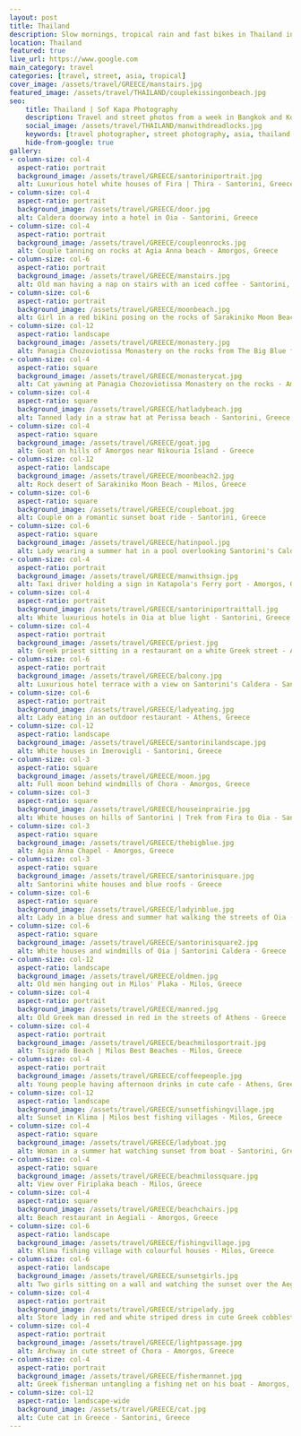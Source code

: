 ```yaml
---
layout: post
title: Thailand
description: Slow mornings, tropical rain and fast bikes in Thailand in July
location: Thailand
featured: true
live_url: https://www.google.com
main_category: travel
categories: [travel, street, asia, tropical]
cover_image: /assets/travel/GREECE/manstairs.jpg
featured_image: /assets/travel/THAILAND/couplekissingonbeach.jpg
seo:
    title: Thailand | Sof Kapa Photography
    description: Travel and street photos from a week in Bangkok and Koh Tao - Thailand
    social_image: /assets/travel/THAILAND/manwithdreadlocks.jpg
    keywords: [travel photographer, street photography, asia, thailand in july]
    hide-from-google: true 
gallery:
- column-size: col-4
  aspect-ratio: portrait
  background_image: /assets/travel/GREECE/santoriniportrait.jpg
  alt: Luxurious hotel white houses of Fira | Thira - Santorini, Greece
- column-size: col-4
  aspect-ratio: portrait
  background_image: /assets/travel/GREECE/door.jpg
  alt: Caldera doorway into a hotel in Oia - Santorini, Greece
- column-size: col-4
  aspect-ratio: portrait
  background_image: /assets/travel/GREECE/coupleonrocks.jpg
  alt: Couple tanning on rocks at Agia Anna beach - Amorgos, Greece
- column-size: col-6
  aspect-ratio: portrait
  background_image: /assets/travel/GREECE/manstairs.jpg
  alt: Old man having a nap on stairs with an iced coffee - Santorini, Greece
- column-size: col-6
  aspect-ratio: portrait
  background_image: /assets/travel/GREECE/moonbeach.jpg
  alt: Girl in a red bikini posing on the rocks of Sarakiniko Moon Beach - Milos , Greece
- column-size: col-12
  aspect-ratio: landscape
  background_image: /assets/travel/GREECE/monastery.jpg
  alt: Panagia Chozoviotissa Monastery on the rocks from The Big Blue film - Amorgos, Greece
- column-size: col-4
  aspect-ratio: square
  background_image: /assets/travel/GREECE/monasterycat.jpg
  alt: Cat yawning at Panagia Chozoviotissa Monastery on the rocks - Amorgos, Greece
- column-size: col-4
  aspect-ratio: square
  background_image: /assets/travel/GREECE/hatladybeach.jpg
  alt: Tanned lady in a straw hat at Perissa beach - Santorini, Greece
- column-size: col-4
  aspect-ratio: square
  background_image: /assets/travel/GREECE/goat.jpg
  alt: Goat on hills of Amorgos near Nikouria Island - Greece
- column-size: col-12
  aspect-ratio: landscape
  background_image: /assets/travel/GREECE/moonbeach2.jpg
  alt: Rock desert of Sarakiniko Moon Beach - Milos, Greece
- column-size: col-6
  aspect-ratio: square
  background_image: /assets/travel/GREECE/coupleboat.jpg
  alt: Couple on a romantic sunset boat ride - Santorini, Greece
- column-size: col-6
  aspect-ratio: square
  background_image: /assets/travel/GREECE/hatinpool.jpg
  alt: Lady wearing a summer hat in a pool overlooking Santorini's Caldera in Oia - Santorini, Greece
- column-size: col-4
  aspect-ratio: portrait
  background_image: /assets/travel/GREECE/manwithsign.jpg
  alt: Taxi driver holding a sign in Katapola's Ferry port - Amorgos, Greece
- column-size: col-4
  aspect-ratio: portrait
  background_image: /assets/travel/GREECE/santoriniportraittall.jpg
  alt: White luxurious hotels in Oia at blue light - Santorini, Greece
- column-size: col-4
  aspect-ratio: portrait
  background_image: /assets/travel/GREECE/priest.jpg
  alt: Greek priest sitting in a restaurant on a white Greek street - Amorgos, Greece
- column-size: col-6
  aspect-ratio: portrait
  background_image: /assets/travel/GREECE/balcony.jpg
  alt: Luxurious hotel terrace with a view on Santorini's Caldera - Santorini, Greece
- column-size: col-6
  aspect-ratio: portrait
  background_image: /assets/travel/GREECE/ladyeating.jpg
  alt: Lady eating in an outdoor restaurant - Athens, Greece
- column-size: col-12
  aspect-ratio: landscape
  background_image: /assets/travel/GREECE/santorinilandscape.jpg
  alt: White houses in Imerovigli - Santorini, Greece
- column-size: col-3
  aspect-ratio: square
  background_image: /assets/travel/GREECE/moon.jpg
  alt: Full moon behind windmills of Chora - Amorgos, Greece
- column-size: col-3
  aspect-ratio: square
  background_image: /assets/travel/GREECE/houseinprairie.jpg
  alt: White houses on hills of Santorini | Trek from Fira to Oia - Santorini, Greece
- column-size: col-3
  aspect-ratio: square
  background_image: /assets/travel/GREECE/thebigblue.jpg
  alt: Agia Anna Chapel - Amorgos, Greece
- column-size: col-3
  aspect-ratio: square
  background_image: /assets/travel/GREECE/santorinisquare.jpg
  alt: Santorini white houses and blue roofs - Greece
- column-size: col-6
  aspect-ratio: square
  background_image: /assets/travel/GREECE/ladyinblue.jpg
  alt: Lady in a blue dress and summer hat walking the streets of Oia - Santorini, Greece
- column-size: col-6
  aspect-ratio: square
  background_image: /assets/travel/GREECE/santorinisquare2.jpg
  alt: White houses and windmills of Oia | Santorini Caldera - Greece
- column-size: col-12
  aspect-ratio: landscape
  background_image: /assets/travel/GREECE/oldmen.jpg
  alt: Old men hanging out in Milos' Plaka - Milos, Greece
- column-size: col-4
  aspect-ratio: portrait
  background_image: /assets/travel/GREECE/manred.jpg
  alt: Old Greek man dressed in red in the streets of Athens - Greece
- column-size: col-4
  aspect-ratio: portrait
  background_image: /assets/travel/GREECE/beachmilosportrait.jpg
  alt: Tsigrado Beach | Milos Best Beaches - Milos, Greece
- column-size: col-4
  aspect-ratio: portrait
  background_image: /assets/travel/GREECE/coffeepeople.jpg
  alt: Young people having afternoon drinks in cute cafe - Athens, Greece
- column-size: col-12
  aspect-ratio: landscape
  background_image: /assets/travel/GREECE/sunsetfishingvillage.jpg
  alt: Sunset in Klima | Milos best fishing villages - Milos, Greece
- column-size: col-4
  aspect-ratio: square
  background_image: /assets/travel/GREECE/ladyboat.jpg
  alt: Woman in a summer hat watching sunset from boat - Santorini, Greece
- column-size: col-4
  aspect-ratio: square
  background_image: /assets/travel/GREECE/beachmilossquare.jpg
  alt: View over Firiplaka beach - Milos, Greece
- column-size: col-4
  aspect-ratio: square
  background_image: /assets/travel/GREECE/beachchairs.jpg
  alt: Beach restaurant in Aegiali - Amorgos, Greece
- column-size: col-6
  aspect-ratio: landscape
  background_image: /assets/travel/GREECE/fishingvillage.jpg
  alt: Klima fishing village with colourful houses - Milos, Greece
- column-size: col-6
  aspect-ratio: landscape
  background_image: /assets/travel/GREECE/sunsetgirls.jpg
  alt: Two girls sitting on a wall and watching the sunset over the Aegean sea - Milos, Greece
- column-size: col-4
  aspect-ratio: portrait
  background_image: /assets/travel/GREECE/stripelady.jpg
  alt: Store lady in red and white striped dress in cute Greek cobblestone streets - Milos, Greece
- column-size: col-4
  aspect-ratio: portrait
  background_image: /assets/travel/GREECE/lightpassage.jpg
  alt: Archway in cute street of Chora - Amorgos, Greece
- column-size: col-4
  aspect-ratio: portrait
  background_image: /assets/travel/GREECE/fishermannet.jpg
  alt: Greek fisherman untangling a fishing net on his boat - Amorgos, Greece
- column-size: col-12
  aspect-ratio: landscape-wide
  background_image: /assets/travel/GREECE/cat.jpg
  alt: Cute cat in Greece - Santorini, Greece
---
```


